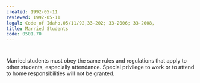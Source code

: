 ```yaml
---
created: 1992-05-11
reviewed: 1992-05-11
legal: Code of Idaho,05/11/92,33-202; 33-2006; 33-2008,
title: Married Students
code: 0501.70
---
```


#  

Married students must obey the same rules and regulations that apply to other students, especially attendance.  Special privilege to work or to attend to home responsibilities will not be granted.
